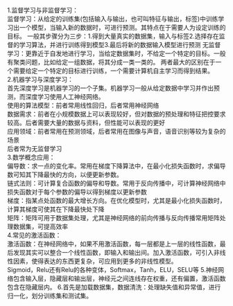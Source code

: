 1.监督学习与非监督学习：  
监督学习：从给定的训练集(包括输入与输出，也可叫特征与输出，标签)中训练学习出一个模型，当输入新的数据时，可进行预测。其特点在于需要人为设定训练的目标。 一般其步骤分为三步：1.得到大量真实的数据集，输入与标签2.选择存在监督的学习算法，并进行训练得到模型3.最后将新的数据输入模型进行预测
无监督学习：更靠近于自发地进行学习，当给定数据集时，不给定一个特定的目标。一般有聚类问题，比如给定一组数据，将其分成一类一类的。
两者最大的区别在于一个需要给定一个特定的目标进行训练，一个需要计算机自主学习而得到结果。  
2.机器学习与深度学习：  
首先深度学习是机器学习的一个子集。机器学习一般从给定数据中学习并作出预测，而深度学习使用人工神经网络。  
使用的算法模型：前者常用线性回归，后者常用神经网络  
数据需求：前者在小规模数据上可以表现较好，但对数据的预处理和特征把控要求较高。后者需要大量的数据与资料，但性能可以表现的更好  
应用领域：前者常用在预测领域，后者常用在图像与声音，语音识别等较为复杂的场景  
后者常为无监督学习  
3.数学概念应用：  
偏导数：求一点的变化率。常用在梯度下降算法中，在最小化损失函数时，求偏导数可知其下降最快的方向，以便更新参数。  
链式法则：可计算复合函数的偏导和导数。常用于反向传播中，可计算神经网络中损失函数对于每个参数的偏导以得到梯度以更新参数  
梯度：指某点处函数的最大增长方向。在优化模型时，尤其是最小化损失函数时，计算其梯度可使其在下降最快处下降  
矩阵：矩阵可用于数据集处理，尤其是神经网络的前向传播与反向传播常用矩阵处理数据集，可提高效率  
4.常见的激活函数：  
激活函数：在神经网络中，如果不用激活函数，每一层都是上一层的线性函数，最后发现其实可以整合一个线性函数，即输入和输出间。加入激活函数，可引入非线性因素，使得表达的东西更复杂，可应用到更多的非线性模型。  
Sigmoid，Relu还有Relu的各种变体，Softmax，Tanh，ELU，SELU等
5.神经网络包含输入层，隐藏层和输出层，神经元之间连线存在权重，还有偏置，激活函数包含在隐藏层内。
6.首先是加载数据集，数据清洗：处理缺失值和异常值，进行归一化，划分训练集和测试集。

